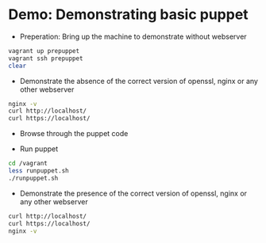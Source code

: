Demo: Demonstrating basic puppet
============================

- Preperation: Bring up the machine to demonstrate without webserver

```bash
vagrant up prepuppet
vagrant ssh prepuppet
clear
```

- Demonstrate the absence of the correct version of openssl, nginx or any other webserver

```bash
nginx -v
curl http://localhost/
curl https://localhost/
```    

- Browse through the puppet code

- Run puppet

```bash
cd /vagrant
less runpuppet.sh
./runpuppet.sh
```


- Demonstrate the presence of the correct version of openssl, nginx or any other webserver

```bash
curl http://localhost/
curl https://localhost/
nginx -v
```
